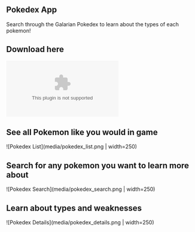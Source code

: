 ## Pokedex App
Search through the Galarian Pokedex to learn about the types of each pokemon!

## Download here
![APK Download](app/release/app-release.apk)

## See all Pokemon like you would in game
![Pokedex List](media/pokedex_list.png | width=250)

## Search for any pokemon you want to learn more about
![Pokedex Search](media/pokedex_search.png | width=250)

## Learn about types and weaknesses
![Pokedex Details](media/pokedex_details.png | width=250)

